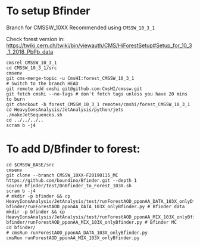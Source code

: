 To setup Bfinder
=====

Branch for CMSSW_10XX Recommended using `CMSSW_10_3_1`

Check forest version in: https://twiki.cern.ch/twiki/bin/viewauth/CMS/HiForestSetup#Setup_for_10_3_1_2018_PbPb_data

```
cmsrel CMSSW_10_3_1
cd CMSSW_10_3_1/src
cmsenv
git cms-merge-topic -u CmsHI:forest_CMSSW_10_3_1
# Switch to the branch HEAD
git remote add cmshi git@github.com:CmsHI/cmssw.git
git fetch cmshi --no-tags # don't fetch tags unless you have 20 mins to burn
git checkout -b forest_CMSSW_10_3_1 remotes/cmshi/forest_CMSSW_10_3_1
cd HeavyIonsAnalysis/JetAnalysis/python/jets
./makeJetSequences.sh
cd ../../../..
scram b -j4
```

To add D/Bfinder to forest:
=====

```
cd $CMSSW_BASE/src
cmsenv
git clone --branch CMSSW_10XX-F20190115_MC https://github.com/boundino/Bfinder.git --depth 1
source Bfinder/test/DnBfinder_to_Forest_103X.sh
scram b -j4
# mkdir -p bfinder && cp HeavyIonsAnalysis/JetAnalysis/test/runForestAOD_pponAA_DATA_103X_onlyDfinder.py bfinder/runForestAOD_pponAA_DATA_103X_onlyBfinder.py # Bfinder data
mkdir -p bfinder && cp HeavyIonsAnalysis/JetAnalysis/test/runForestAOD_pponAA_MIX_103X_onlyBfinder.py bfinder/runForestAOD_pponAA_MIX_103X_onlyBfinder.py # Bfinder MC
cd bfinder/
# cmsRun runForestAOD_pponAA_DATA_103X_onlyBfinder.py
cmsRun runForestAOD_pponAA_MIX_103X_onlyBfinder.py
```
